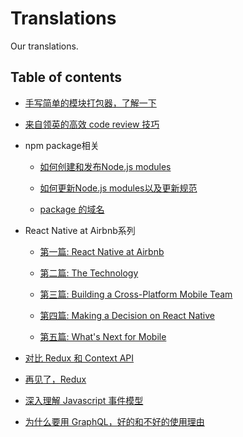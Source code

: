 # Translations
Our translations.

## Table of contents

* [手写简单的模块打包器，了解一下](docs/手写简单的模块打包器，了解一下/README.md)

* [来自领英的高效 code review 技巧](docs/来自领英的高效%20code%20review%20技巧/README.md)

* npm package相关
    * [如何创建和发布Node.js modules](docs/npm-package/docs/package_publish)
    
    * [如何更新Node.js modules以及更新规范](docs/npm-package/docs/package_update)
    
    * [package 的域名](docs/npm-package/docs/package_scope)

* React Native at Airbnb系列
	 * [第一篇: React Native at Airbnb](docs/Airbnb%20的%20React%20Native%20实践：%20概述/README.md)

	 * [第二篇: The Technology](docs/Airbnb%20的%20React%20Native%20实践：%20技术细节/README.md)

	 * [第三篇: Building a Cross-Platform Mobile Team](docs/Airbnb%20的%20React%20Native%20实践：%20构建一个跨平台的移动端团队/README.md)

	 * [第四篇: Making a Decision on React Native](docs/Airbnb%20的%20React%20Native%20实践：%20弃用%20React%20Native/README.md)

	 * [第五篇: What's Next for Mobile](docs/Airbnb%20的%20React%20Native%20实践：%20移动端发展计划/README.md)
	 
* [对比 Redux 和 Context API](docs/对比%20Redux%20和%20Context%20API/README.md)
* [再见了，Redux](docs/再见了，Redux/README.md)
* [深入理解 Javascript 事件模型](docs/event-model/README.md)
* [为什么要用 GraphQL，好的和不好的使用理由](docs/why-use-graphql/README.md)

